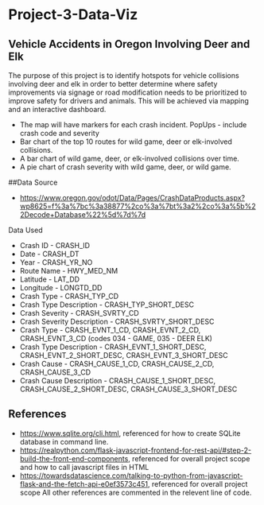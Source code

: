 # Project-3-Data-Viz

## Vehicle Accidents in Oregon Involving Deer and Elk

The purpose of this project is to identify hotspots for vehicle collisions involving deer and elk in order to better determine where safety improvements via signage or road modification needs to be prioritized to improve safety for drivers and animals. This will be achieved via mapping and an interactive dashboard. 

-  The map will have markers for each crash incident. PopUps - include crash code and severity
-  Bar chart of the top 10 routes for wild game, deer or elk-involved collisions.
-  A bar chart of wild game, deer, or elk-involved collisions over time.
-  A pie chart of crash severity with wild game, deer, or wild game.

##Data Source 
- https://www.oregon.gov/odot/Data/Pages/CrashDataProducts.aspx?wp8625=f%3a%7bc%3a38877%2co%3a%7bt%3a2%2co%3a%5b%22Decode+Database%22%5d%7d%7d

Data Used

- Crash ID - CRASH_ID
- Date - CRASH_DT
- Year - CRASH_YR_NO
- Route Name - HWY_MED_NM
- Latitude - LAT_DD
- Longitude - LONGTD_DD
- Crash Type - CRASH_TYP_CD
- Crash Type Description - CRASH_TYP_SHORT_DESC
- Crash Severity - CRASH_SVRTY_CD
- Crash Severity Description - CRASH_SVRTY_SHORT_DESC
- Crash Type - CRASH_EVNT_1_CD, CRASH_EVNT_2_CD, CRASH_EVNT_3_CD (codes 034 - GAME, 035 - DEER ELK)
- Crash Type Description - CRASH_EVNT_1_SHORT_DESC, CRASH_EVNT_2_SHORT_DESC, CRASH_EVNT_3_SHORT_DESC
- Crash Cause - CRASH_CAUSE_1_CD, CRASH_CAUSE_2_CD, CRASH_CAUSE_3_CD
- Crash Cause Description - CRASH_CAUSE_1_SHORT_DESC, CRASH_CAUSE_2_SHORT_DESC, CRASH_CAUSE_3_SHORT_DESC

## References
- https://www.sqlite.org/cli.html, referenced for how to create SQLite database in command line.
- https://realpython.com/flask-javascript-frontend-for-rest-api/#step-2-build-the-front-end-components, referenced for overall project scope and how to call javascript files in HTML
- https://towardsdatascience.com/talking-to-python-from-javascript-flask-and-the-fetch-api-e0ef3573c451, referenced for overall project scope
All other references are commented in the relevent line of code.
